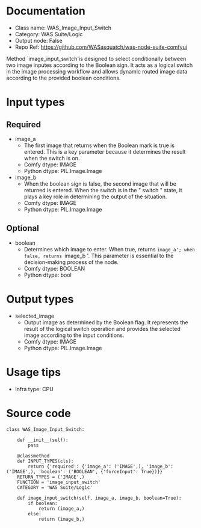 # Documentation
- Class name: WAS_Image_Input_Switch
- Category: WAS Suite/Logic
- Output node: False
- Repo Ref: https://github.com/WASasquatch/was-node-suite-comfyui

Method `image_input_switch'is designed to select conditionally between two image inputes according to the Boolean sign. It acts as a logical switch in the image processing workflow and allows dynamic routed image data according to the provided boolean conditions.

# Input types
## Required
- image_a
    - The first image that returns when the Boolean mark is true is entered. This is a key parameter because it determines the result when the switch is on.
    - Comfy dtype: IMAGE
    - Python dtype: PIL.Image.Image
- image_b
    - When the boolean sign is false, the second image that will be returned is entered. When the switch is in the " switch " state, it plays a key role in determining the output of the situation.
    - Comfy dtype: IMAGE
    - Python dtype: PIL.Image.Image
## Optional
- boolean
    - Determines which image to enter. When true, returns `image_a'; when false, returns `image_b '. This parameter is essential to the decision-making process of the node.
    - Comfy dtype: BOOLEAN
    - Python dtype: bool

# Output types
- selected_image
    - Output image as determined by the Boolean flag. It represents the result of the logical switch operation and provides the selected image according to the input conditions.
    - Comfy dtype: IMAGE
    - Python dtype: PIL.Image.Image

# Usage tips
- Infra type: CPU

# Source code
```
class WAS_Image_Input_Switch:

    def __init__(self):
        pass

    @classmethod
    def INPUT_TYPES(cls):
        return {'required': {'image_a': ('IMAGE',), 'image_b': ('IMAGE',), 'boolean': ('BOOLEAN', {'forceInput': True})}}
    RETURN_TYPES = ('IMAGE',)
    FUNCTION = 'image_input_switch'
    CATEGORY = 'WAS Suite/Logic'

    def image_input_switch(self, image_a, image_b, boolean=True):
        if boolean:
            return (image_a,)
        else:
            return (image_b,)
```